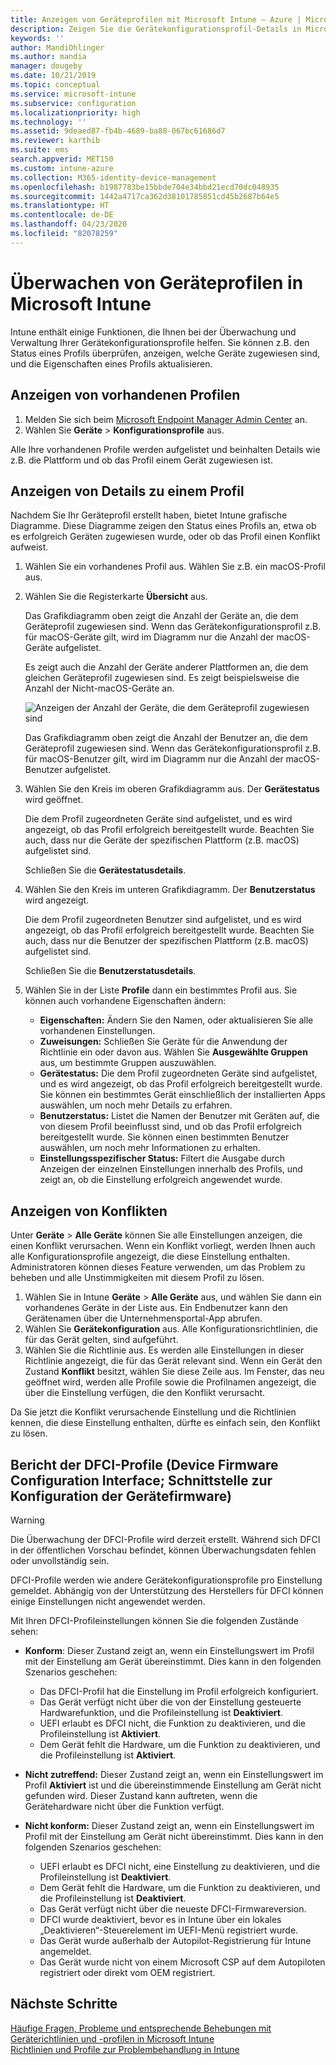 ```yaml
---
title: Anzeigen von Geräteprofilen mit Microsoft Intune – Azure | Microsoft-Dokumentation
description: Zeigen Sie die Gerätekonfigurationsprofil-Details in Microsoft Intune an, und verwalten Sie sie, zeigen Sie ein grafisches Diagramm der Anzahl der Geräte an, die einem Profil zugewiesen wurden, und zeigen Sie an, welchen Geräten Profile zugewiesen bzw. für welche Geräte sie bereitgestellt wurden. Es können auch Probleme in Profilen behoben werden, die in Konflikt stehende Einstellungen beinhalten.
keywords: ''
author: MandiOhlinger
ms.author: mandia
manager: dougeby
ms.date: 10/21/2019
ms.topic: conceptual
ms.service: microsoft-intune
ms.subservice: configuration
ms.localizationpriority: high
ms.technology: ''
ms.assetid: 9deaed87-fb4b-4689-ba88-067bc61686d7
ms.reviewer: karthib
ms.suite: ems
search.appverid: MET150
ms.custom: intune-azure
ms.collection: M365-identity-device-management
ms.openlocfilehash: b1987783be15bbde704e34bbd21ecd70dc048935
ms.sourcegitcommit: 1442a4717ca362d38101785851cd45b2687b64e5
ms.translationtype: HT
ms.contentlocale: de-DE
ms.lasthandoff: 04/23/2020
ms.locfileid: "82078259"
---
```

# <a name="monitor-device-profiles-in-microsoft-intune"></a>Überwachen von Geräteprofilen in Microsoft Intune



Intune enthält einige Funktionen, die Ihnen bei der Überwachung und Verwaltung Ihrer Gerätekonfigurationsprofile helfen. Sie können z.B. den Status eines Profils überprüfen, anzeigen, welche Geräte zugewiesen sind, und die Eigenschaften eines Profils aktualisieren.

## <a name="view-existing-profiles"></a>Anzeigen von vorhandenen Profilen

1. Melden Sie sich beim [Microsoft Endpoint Manager Admin Center](https://go.microsoft.com/fwlink/?linkid=2109431) an.
2. Wählen Sie **Geräte** > **Konfigurationsprofile** aus.

Alle Ihre vorhandenen Profile werden aufgelistet und beinhalten Details wie z.B. die Plattform und ob das Profil einem Gerät zugewiesen ist.

## <a name="view-details-on-a-profile"></a>Anzeigen von Details zu einem Profil

Nachdem Sie Ihr Geräteprofil erstellt haben, bietet Intune grafische Diagramme. Diese Diagramme zeigen den Status eines Profils an, etwa ob es erfolgreich Geräten zugewiesen wurde, oder ob das Profil einen Konflikt aufweist.

1. Wählen Sie ein vorhandenes Profil aus. Wählen Sie z.B. ein macOS-Profil aus.
2. Wählen Sie die Registerkarte **Übersicht** aus.

    Das Grafikdiagramm oben zeigt die Anzahl der Geräte an, die dem Geräteprofil zugewiesen sind. Wenn das Gerätekonfigurationsprofil z.B. für macOS-Geräte gilt, wird im Diagramm nur die Anzahl der macOS-Geräte aufgelistet.

    Es zeigt auch die Anzahl der Geräte anderer Plattformen an, die dem gleichen Geräteprofil zugewiesen sind. Es zeigt beispielsweise die Anzahl der Nicht-macOS-Geräte an.

    ![Anzeigen der Anzahl der Geräte, die dem Geräteprofil zugewiesen sind](./media/device-profile-monitor/device-configuration-profile-graphical-chart.png)

    Das Grafikdiagramm oben zeigt die Anzahl der Benutzer an, die dem Geräteprofil zugewiesen sind. Wenn das Gerätekonfigurationsprofil z.B. für macOS-Benutzer gilt, wird im Diagramm nur die Anzahl der macOS-Benutzer aufgelistet.

3. Wählen Sie den Kreis im oberen Grafikdiagramm aus. Der **Gerätestatus** wird geöffnet.

    Die dem Profil zugeordneten Geräte sind aufgelistet, und es wird angezeigt, ob das Profil erfolgreich bereitgestellt wurde. Beachten Sie auch, dass nur die Geräte der spezifischen Plattform (z.B. macOS) aufgelistet sind.

    Schließen Sie die **Gerätestatusdetails**.

4. Wählen Sie den Kreis im unteren Grafikdiagramm. Der **Benutzerstatus** wird angezeigt. 

    Die dem Profil zugeordneten Benutzer sind aufgelistet, und es wird angezeigt, ob das Profil erfolgreich bereitgestellt wurde. Beachten Sie auch, dass nur die Benutzer der spezifischen Plattform (z.B. macOS) aufgelistet sind.

    Schließen Sie die **Benutzerstatusdetails**.

5. Wählen Sie in der Liste **Profile** dann ein bestimmtes Profil aus. Sie können auch vorhandene Eigenschaften ändern:
    - **Eigenschaften:** Ändern Sie den Namen, oder aktualisieren Sie alle vorhandenen Einstellungen.
    - **Zuweisungen:** Schließen Sie Geräte für die Anwendung der Richtlinie ein oder davon aus. Wählen Sie **Ausgewählte Gruppen** aus, um bestimmte Gruppen auszuwählen.
    - **Gerätestatus:** Die dem Profil zugeordneten Geräte sind aufgelistet, und es wird angezeigt, ob das Profil erfolgreich bereitgestellt wurde. Sie können ein bestimmtes Gerät einschließlich der installierten Apps auswählen, um noch mehr Details zu erfahren.
    - **Benutzerstatus:** Listet die Namen der Benutzer mit Geräten auf, die von diesem Profil beeinflusst sind, und ob das Profil erfolgreich bereitgestellt wurde. Sie können einen bestimmten Benutzer auswählen, um noch mehr Informationen zu erhalten.
    - **Einstellungsspezifischer Status:** Filtert die Ausgabe durch Anzeigen der einzelnen Einstellungen innerhalb des Profils, und zeigt an, ob die Einstellung erfolgreich angewendet wurde.

## <a name="view-conflicts"></a>Anzeigen von Konflikten

Unter **Geräte** > **Alle Geräte** können Sie alle Einstellungen anzeigen, die einen Konflikt verursachen. Wenn ein Konflikt vorliegt, werden Ihnen auch alle Konfigurationsprofile angezeigt, die diese Einstellung enthalten. Administratoren können dieses Feature verwenden, um das Problem zu beheben und alle Unstimmigkeiten mit diesem Profil zu lösen.

1. Wählen Sie in Intune **Geräte** > **Alle Geräte** aus, und wählen Sie dann ein vorhandenes Geräte in der Liste aus. Ein Endbenutzer kann den Gerätenamen über die Unternehmensportal-App abrufen.
2. Wählen Sie **Gerätekonfiguration** aus. Alle Konfigurationsrichtlinien, die für das Gerät gelten, sind aufgeführt.
3. Wählen Sie die Richtlinie aus. Es werden alle Einstellungen in dieser Richtlinie angezeigt, die für das Gerät relevant sind. Wenn ein Gerät den Zustand **Konflikt** besitzt, wählen Sie diese Zeile aus. Im Fenster, das neu geöffnet wird, werden alle Profile sowie die Profilnamen angezeigt, die über die Einstellung verfügen, die den Konflikt verursacht.

Da Sie jetzt die Konflikt verursachende Einstellung und die Richtlinien kennen, die diese Einstellung enthalten, dürfte es einfach sein, den Konflikt zu lösen. 

## <a name="device-firmware-configuration-interface-profile-reporting"></a>Bericht der DFCI-Profile (Device Firmware Configuration Interface; Schnittstelle zur Konfiguration der Gerätefirmware)

> [!WARNING]
> Die Überwachung der DFCI-Profile wird derzeit erstellt. Während sich DFCI in der öffentlichen Vorschau befindet, können Überwachungsdaten fehlen oder unvollständig sein.

DFCI-Profile werden wie andere Gerätekonfigurationsprofile pro Einstellung gemeldet. Abhängig von der Unterstützung des Herstellers für DFCI können einige Einstellungen nicht angewendet werden.

Mit Ihren DFCI-Profileinstellungen können Sie die folgenden Zustände sehen:

- **Konform**: Dieser Zustand zeigt an, wenn ein Einstellungswert im Profil mit der Einstellung am Gerät übereinstimmt. Dies kann in den folgenden Szenarios geschehen:

  - Das DFCI-Profil hat die Einstellung im Profil erfolgreich konfiguriert.
  - Das Gerät verfügt nicht über die von der Einstellung gesteuerte Hardwarefunktion, und die Profileinstellung ist **Deaktiviert**.
  - UEFI erlaubt es DFCI nicht, die Funktion zu deaktivieren, und die Profileinstellung ist **Aktiviert**.
  - Dem Gerät fehlt die Hardware, um die Funktion zu deaktivieren, und die Profileinstellung ist **Aktiviert**.

- **Nicht zutreffend:** Dieser Zustand zeigt an, wenn ein Einstellungswert im Profil **Aktiviert** ist und die übereinstimmende Einstellung am Gerät nicht gefunden wird. Dieser Zustand kann auftreten, wenn die Gerätehardware nicht über die Funktion verfügt.

- **Nicht konform:** Dieser Zustand zeigt an, wenn ein Einstellungswert im Profil mit der Einstellung am Gerät nicht übereinstimmt. Dies kann in den folgenden Szenarios geschehen:

  - UEFI erlaubt es DFCI nicht, eine Einstellung zu deaktivieren, und die Profileinstellung ist **Deaktiviert**.
  - Dem Gerät fehlt die Hardware, um die Funktion zu deaktivieren, und die Profileinstellung ist **Deaktiviert**.
  - Das Gerät verfügt nicht über die neueste DFCI-Firmwareversion.
  - DFCI wurde deaktiviert, bevor es in Intune über ein lokales „Deaktivieren“-Steuerelement im UEFI-Menü registriert wurde.
  - Das Gerät wurde außerhalb der Autopilot-Registrierung für Intune angemeldet.
  - Das Gerät wurde nicht von einem Microsoft CSP auf dem Autopiloten registriert oder direkt vom OEM registriert.

## <a name="next-steps"></a>Nächste Schritte

[Häufige Fragen, Probleme und entsprechende Behebungen mit Geräterichtlinien und -profilen in Microsoft Intune](device-profile-troubleshoot.md)  
[Richtlinien und Profile zur Problembehandlung in Intune](troubleshoot-policies-in-microsoft-intune.md)
